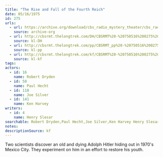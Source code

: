 ```yaml
---
title: "The Rise and Fall of the Fourth Reich"
date: 05/16/1975
id: 275
urls: 
  - url: https://archive.org/download/cbs_radio_mystery_theater/cbs_radio_mystery_theater-0251-0300.zip/cbs_radio_mystery_theater-0251-0300%2Fcbsrmt_0275_rise_and_fall_of_the_fourth_reich.mp3
    source: archive-org
  - url: http://cbsrmt.thelongtrek.com/DH/CBSRMT%20-%20750516%200275%20The%20Rise%20and%20Fall%20of%20the%20Fourth%20Reich_dh.mp3
    source: kl-DH
  - url: http://cbsrmt.thelongtrek.com/pp/CBSRMT_pp%20-%20750516%200275%20The%20Rise%20and%20Fall%20of%20the%20Fourth%20Reich.mp3
    source: kl-pp
  - url: http://cbsrmt.thelongtrek.com/kf/CBSRMT%20-%20750516%200275%20The%20Rise%20And%20Fall%20Of%20The%20Fourth%20Reich_kf.mp3
    source: kl-kf
tags: 
actors:  
  - id: 16
    name: Robert Dryden  
  - id: 58
    name: Paul Hecht  
  - id: 118
    name: Joe Silver  
  - id: 141
    name: Ken Harvey
writers:  
  - id: 4
    name: Henry Slesar
searchable: Robert Dryden,Paul Hecht,Joe Silver,Ken Harvey Henry Slesar
notes: 
descriptionSource: kf
---
```

Two scientists discover an old and dying Adolph Hitler hiding out in 1970's Mexico City. They experiment on him in an effort to restore his youth.